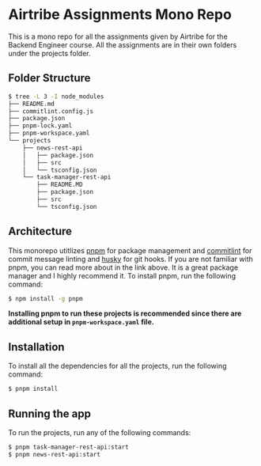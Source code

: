 # Airtribe Assignments Mono Repo

This is a mono repo for all the assignments given by Airtribe for the Backend Engineer course. All the assignments are in their own folders under the projects folder.

## Folder Structure

```bash
$ tree -L 3 -I node_modules
├── README.md
├── commitlint.config.js
├── package.json
├── pnpm-lock.yaml
├── pnpm-workspace.yaml
└── projects
    ├── news-rest-api
    │   ├── package.json
    │   ├── src
    │   └── tsconfig.json
    └── task-manager-rest-api
        ├── README.MD
        ├── package.json
        ├── src
        └── tsconfig.json
```

## Architecture

This monorepo utitlizes [pnpm](https://pnpm.io/motivation) for package management and [commitlint](https://commitlint.js.org/#/) for commit message linting and [husky](https://typicode.github.io/husky/#/) for git hooks.
If you are not familiar with pnpm, you can read more about in the link above. It is a great package manager and I highly recommend it.
To install pnpm, run the following command:

```bash
$ npm install -g pnpm
```

**Installing pnpm to run these projects is recommended since there are additional setup in `pnpm-workspace.yaml` file.**

## Installation

To install all the dependencies for all the projects, run the following command:

```bash
$ pnpm install
```

## Running the app

To run the projects, run any of the following commands:

```bash
$ pnpm task-manager-rest-api:start
$ pnpm news-rest-api:start
```
